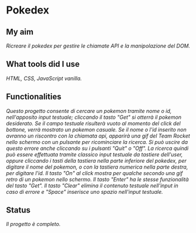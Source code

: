 # Pokedex

## My aim
_Ricreare il pokedex per gestire le chiamate API e la manipolazione del DOM._

## What tools did I use
_HTML, CSS, JavaScript vanilla._

## Functionalities
_Questo progetto consente di cercare un pokemon tramite nome o id, nell'apposito input testuale; cliccando il tasto "Get" si otterrà il pokemon desiderato. Se il campo testuale risulterà vuoto al momento del click del bottone, verrà mostrato un pokemon casuale. Se il nome o l'id inserito non avranno un riscontro con la chiamata api, apparirà una gif del Team Rocket nello schermo con un pulsante per ricominciare la ricerca. Si può uscire da questo errore anche cliccando su i pulsanti "Quit" o "Off". La ricerca quindi può essere effettuata tramite classico input testuale da tastiere dell'user, oppure cliccando i tasti della tastiera nella parte inferiore del pokedex, per digitare il nome del pokemon, o con la tastiera numerica nella parte destra, per digitare l'id. Il tasto "On" al click mostra per qualche secondo una gif retro di un pokemon nello schermo. Il tasto "Enter" ha le stesse funzionalità del tasto "Get". Il tasto "Clear" elimina il contenuto testuale nell'input in caso di errore e "Space" inserisce uno spazio nell'input testuale._

## Status
_Il progetto è completo._
